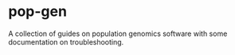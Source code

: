 # pop-gen
A collection of guides on population genomics software with some documentation on troubleshooting.


